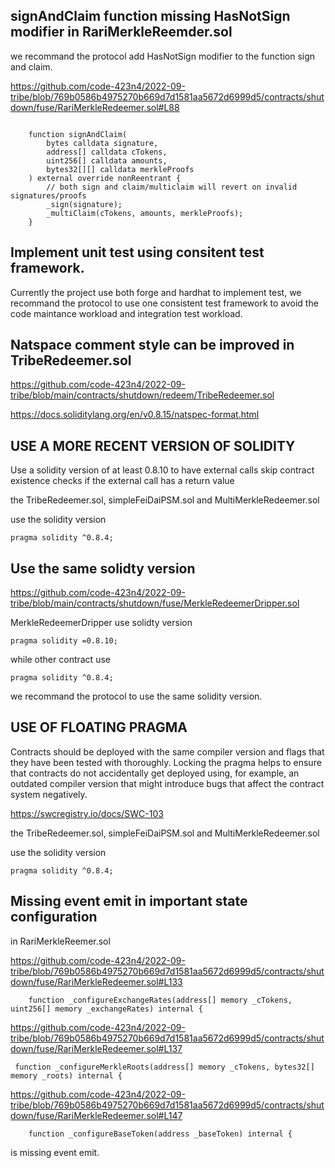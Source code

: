 ## signAndClaim function missing HasNotSign modifier in RariMerkleReemder.sol

we recommand the protocol add HasNotSign modifier to the function
sign and claim.

https://github.com/code-423n4/2022-09-tribe/blob/769b0586b4975270b669d7d1581aa5672d6999d5/contracts/shutdown/fuse/RariMerkleRedeemer.sol#L88

```

    function signAndClaim(
        bytes calldata signature,
        address[] calldata cTokens,
        uint256[] calldata amounts,
        bytes32[][] calldata merkleProofs
    ) external override nonReentrant {
        // both sign and claim/multiclaim will revert on invalid signatures/proofs
        _sign(signature);
        _multiClaim(cTokens, amounts, merkleProofs);
    }
```

## Implement unit test using consitent test framework.

Currently the project use both forge and hardhat to implement test, 
we recommand the protocol to use one consistent test framework to
avoid the code maintance workload and integration test workload.

## Natspace comment style can be improved in TribeRedeemer.sol

https://github.com/code-423n4/2022-09-tribe/blob/main/contracts/shutdown/redeem/TribeRedeemer.sol

https://docs.soliditylang.org/en/v0.8.15/natspec-format.html

## USE A MORE RECENT VERSION OF SOLIDITY

Use a solidity version of at least 0.8.10 to have external calls skip contract existence checks if the external call has a return value

the TribeRedeemer.sol, simpleFeiDaiPSM.sol and MultiMerkleRedeemer.sol

use the solidity version

```
pragma solidity ^0.8.4;
```

## Use the same solidty version

https://github.com/code-423n4/2022-09-tribe/blob/main/contracts/shutdown/fuse/MerkleRedeemerDripper.sol

MerkleRedeemerDripper use solidty version 

```
pragma solidity =0.8.10;
```

while other contract use

```
pragma solidity ^0.8.4;
```

we recommand the protocol to use the same solidity version.

## USE OF FLOATING PRAGMA

Contracts should be deployed with the same compiler version and flags that they have been tested with thoroughly. Locking the pragma helps to ensure that contracts do not accidentally get deployed using, for example, an outdated compiler version that might introduce bugs that affect the contract system negatively.

https://swcregistry.io/docs/SWC-103

the TribeRedeemer.sol, simpleFeiDaiPSM.sol and MultiMerkleRedeemer.sol

use the solidity version

```
pragma solidity ^0.8.4;
```

## Missing event emit in important state configuration

in RariMerkleReemer.sol

https://github.com/code-423n4/2022-09-tribe/blob/769b0586b4975270b669d7d1581aa5672d6999d5/contracts/shutdown/fuse/RariMerkleRedeemer.sol#L133

```
    function _configureExchangeRates(address[] memory _cTokens, uint256[] memory _exchangeRates) internal {
```

https://github.com/code-423n4/2022-09-tribe/blob/769b0586b4975270b669d7d1581aa5672d6999d5/contracts/shutdown/fuse/RariMerkleRedeemer.sol#L137

```
 function _configureMerkleRoots(address[] memory _cTokens, bytes32[] memory _roots) internal {
```

https://github.com/code-423n4/2022-09-tribe/blob/769b0586b4975270b669d7d1581aa5672d6999d5/contracts/shutdown/fuse/RariMerkleRedeemer.sol#L147

```
    function _configureBaseToken(address _baseToken) internal {
```

is missing event emit.